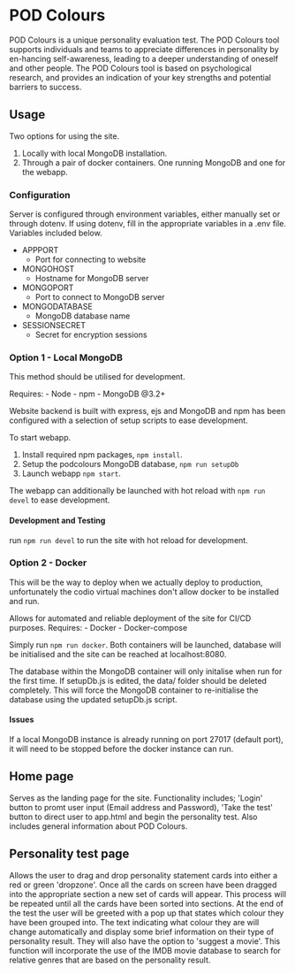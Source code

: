 # POD Colours

POD Colours is a unique personality evaluation test.
The POD Colours tool supports individuals and teams to appreciate differences in
personality by en-hancing self-awareness, leading to a deeper understanding of
oneself and other people.
The POD Colours tool is based on psychological research, and provides an
indication of your key strengths and potential barriers to success.

## Usage

Two options for using the site.

1. Locally with local MongoDB installation.
2. Through a pair of docker containers. One running MongoDB and one for the webapp.

### Configuration

Server is configured through environment variables, either manually set or through
dotenv.
If using dotenv, fill in the appropriate variables in a .env file. Variables
included below.

- APPPORT
  - Port for connecting to website
- MONGOHOST
  - Hostname for MongoDB server
- MONGOPORT
  - Port to connect to MongoDB server
- MONGODATABASE
  - MongoDB database name
- SESSIONSECRET
  - Secret for encryption sessions

### Option 1 - Local MongoDB

This method should be utilised for development.

Requires:
    - Node
    - npm
    - MongoDB @3.2+

Website backend is built with express, ejs and MongoDB and npm has been configured
with a selection of setup scripts to ease development.

To start webapp.

1. Install required npm packages, `npm install`.
2. Setup the podcolours MongoDB database, `npm run setupDb`
3. Launch webapp `npm start`.

The webapp can additionally be launched with hot reload with `npm run devel` to
ease development.

#### Development and Testing

run `npm run devel` to run the site with hot reload for development.

### Option 2 - Docker

This will be the way to deploy when we actually deploy to production, unfortunately
the codio virtual machines don't allow docker to be installed and run.

Allows for automated and reliable deployment of the site for CI/CD purposes.
Requires:
    - Docker
    - Docker-compose

Simply run `npm run docker`.
Both containers will be launched, database will be initialised and the site can
be reached at localhost:8080.

The database within the MongoDB container will only initalise when run for the
first time. If setupDb.js is edited, the data/ folder should be deleted completely.
This will force the MongoDB container to re-initialise the database using the updated
setupDb.js script.

#### Issues

If a local MongoDB instance is already running on port 27017 (default port), it will
need to be stopped before the docker instance can run.

## Home page

Serves as the landing page for the site. Functionality includes; 'Login'
button to promt user input (Email address and Password), 'Take the test'
button to direct user to app.html and begin the personality test.
Also includes general information about POD Colours.

## Personality test page

Allows the user to drag and drop personality statement cards into either a red
or green 'dropzone'. Once all the cards on screen have been dragged into the
appropriate section a new set of cards will appear. This process will be repeated
until all the cards have been sorted into sections.
At the end of the test the user will be greeted with a pop up that states which
colour they have been grouped into. The text indicating what colour they are will
change automatically and display some brief information on their type of personality
result. They will also have the option to 'suggest a movie'. This function will
incorporate the use of the IMDB movie database to search for relative genres that
are based on the personality result.
